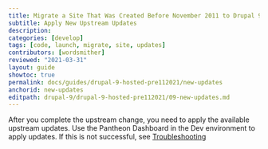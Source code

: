 ```yaml
---
title: Migrate a Site That Was Created Before November 2011 to Drupal 9
subtitle: Apply New Upstream Updates
description: 
categories: [develop]
tags: [code, launch, migrate, site, updates]
contributors: [wordsmither]
reviewed: "2021-03-31"
layout: guide
showtoc: true
permalink: docs/guides/drupal-9-hosted-pre112021/new-updates
anchorid: new-updates
editpath: drupal-9/drupal-9-hosted-pre112021/09-new-updates.md
---
```


After you complete the upstream change, you need to apply the available upstream updates. Use the Pantheon Dashboard in the Dev environment to apply updates. If this is not successful, see [Troubleshooting](guides/drupal-9-hosted-pre112021/troubleshooting)

